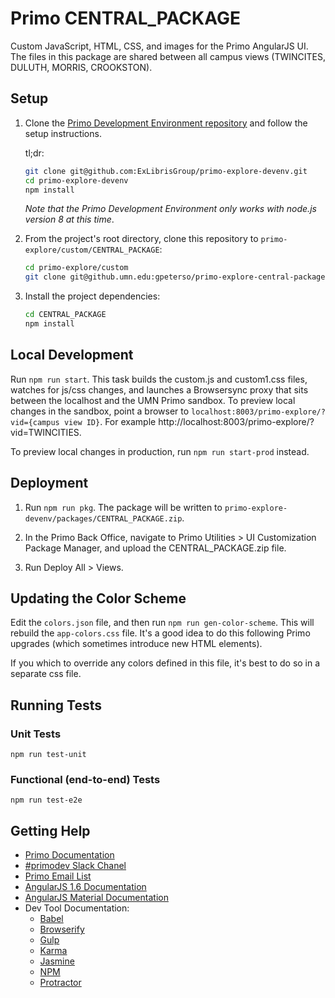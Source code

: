 # Primo CENTRAL_PACKAGE
Custom JavaScript, HTML, CSS, and images for the Primo AngularJS UI. The files in this package are shared between all campus views (TWINCITES, DULUTH, MORRIS, CROOKSTON).

## Setup

1. Clone the [Primo Development Environment repository](https://github.com/ExLibrisGroup/primo-explore-devenv) and follow the setup instructions.

    tl;dr:

    ```bash
    git clone git@github.com:ExLibrisGroup/primo-explore-devenv.git
    cd primo-explore-devenv
    npm install
    ```

    *Note that the Primo Development Environment only works with node.js version 8 at this time*.

2. From the project's root directory, clone this repository to `primo-explore/custom/CENTRAL_PACKAGE`:

    ```bash
    cd primo-explore/custom
    git clone git@github.umn.edu:gpeterso/primo-explore-central-package.git CENTRAL_PACKAGE
    ```

3. Install the project dependencies: 

    ```bash
    cd CENTRAL_PACKAGE
    npm install
    ```

## Local Development
Run `npm run start`. This task builds the custom.js and custom1.css files, watches for js/css changes, and launches a Browsersync proxy that sits between the localhost and the UMN Primo sandbox. To preview local changes in the sandbox, point a browser to `localhost:8003/primo-explore/?vid={campus view ID}`. For example http://localhost:8003/primo-explore/?vid=TWINCITIES.

To preview local changes in production, run `npm run start-prod` instead.

## Deployment
1. Run `npm run pkg`. The package will be written to `primo-explore-devenv/packages/CENTRAL_PACKAGE.zip`. 

2. In the Primo Back Office, navigate to Primo Utilities > UI Customization Package Manager, and upload the CENTRAL_PACKAGE.zip file. 

3. Run Deploy All > Views. 

## Updating the Color Scheme
Edit the `colors.json` file, and then run `npm run gen-color-scheme`. This will rebuild the `app-colors.css` file. It's a good idea to do this following Primo upgrades (which sometimes introduce new HTML elements).

If you which to override any colors defined in this file, it's best to do so in a separate css file. 

## Running Tests

### Unit Tests
`npm run test-unit`

### Functional (end-to-end) Tests
`npm run test-e2e`

## Getting Help
- [Primo Documentation](https://knowledge.exlibrisgroup.com/Primo/Product_Documentation)
- [#primodev Slack Chanel](https://igelu-eluna-siwg.slack.com/messages/primodev)
- [Primo Email List](https://el-una.org/about/mailing-lists/primo-email-list/)
- [AngularJS 1.6 Documentation](https://code.angularjs.org/1.6.7/docs/guide)
- [AngularJS Material Documentation](https://material.angularjs.org/latest/) 
- Dev Tool Documentation:
    - [Babel](https://babeljs.io/)
    - [Browserify](http://browserify.org/)
    - [Gulp](https://gulpjs.com/)
    - [Karma](http://karma-runner.github.io/0.12/intro/installation.html)
    - [Jasmine](https://jasmine.github.io/1.3/introduction.html)
    - [NPM](https://docs.npmjs.com/)
    - [Protractor](http://www.protractortest.org/)
